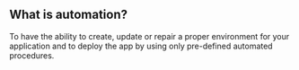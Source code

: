 ## What is automation?

To <span class="underline">have the ability</span> to create, update or repair a proper environment for your application and to deploy the app by using only pre-defined automated procedures.
